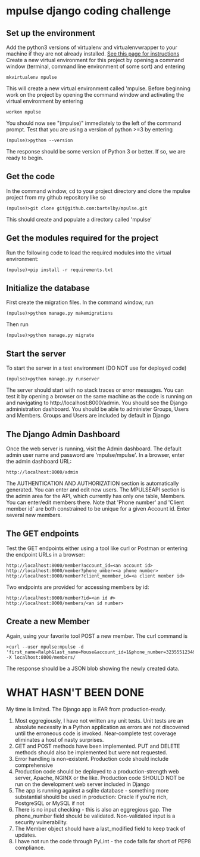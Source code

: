 # mpulse django coding challenge

## Set up the environment ##
Add the python3 versions of virtualenv and virtualenvwrapper to your machine if they are not already installed. [See this page for instructions](https://medium.com/@gitudaniel/installing-virtualenvwrapper-for-python3-ad3dfea7c717)
Create a new virtual environment for this project by opening a command window (terminal, command line environment of some sort) and entering 
~~~
mkvirtualenv mpulse
~~~
This will create a new virtual environment called 'mpulse. Before beginning work on the project by opening the command window and activating the virtual environment by entering
~~~
workon mpulse 
~~~
You should now see "(mpulse)" immediately to the left of the command prompt. 
Test that you are using a version of python >=3 by entering 
~~~
(mpulse)>python --version
~~~
The response should be some version of Python 3 or better. If so, we are ready to begin.
## Get the code ##
In the command window, cd to your project directory and clone the mpulse project from my github repository like so
~~~
(mpulse)>git clone git@github.com:bartelby/mpulse.git
~~~
This should create and populate a directory called 'mpulse'
## Get the modules required for the project ##
Run the following code to load the required modules into the virtual environment:
~~~
(mpulse)>pip install -r requirements.txt
~~~
## Initialize the database ##
First create the migration files. In the command window, run 
~~~
(mpulse)>python manage.py makemigrations
~~~
Then run 
~~~
(mpulse)>python manage.py migrate
~~~
## Start the server ##
To start the server in a test environment (DO NOT use for deployed code)
~~~
(mpulse)>python manage.py runserver
~~~
The server should start with no stack traces or error messages.  You can test it by opening a browser on the same machine as the code is running on and navigating to http://localhost:8000/admin. You should see the Django administration dashboard. You should be able to administer Groups, Users and Members. Groups and Users are included by default in Django
## The Django Admin Dashboard ##
Once the web server is running, visit the Admin dashboard. The default admin user name and password are 'mpulse/mpulse'. In a browser, enter the admin dashboard URL:
~~~
http://localhost:8000/admin
~~~
The AUTHENTICATION AND AUTHORIZATION section is automatically generated. You can enter and edit new users. The MPULSEAPI section is the admin area for the API, which currently has only one table, Members. You can enter/edit members there. Note that 'Phone number' and 'Client member id' are both constrained to be unique for a given Account id.
Enter several new members.
## The GET endpoints ##
Test the GET endpoints either using a tool like curl or Postman or entering the endpoint URLs in a browser:
~~~
http://localhost:8000/member?account_id=<an account id>
http://localhost:8000/member?phone_umber=<a phone number>
http://localhost:8000/member?client_memmber_id=<a client member id>
~~~
Two endpoints are provided for accessing members by id:
~~~
http://localhost:8000/member?id=<an id #>
http://localhost:8000/members/<an id number>
~~~
## Create a new Member ##
Again, using your favorite tool POST a new member. The curl command is
~~~
>curl --user mpulse:mpulse -d 'first_name=Ralph&last_name=Mouse&account_id=1&phone_number=3235551234&client_member_id=42' -X localhost:8000/members/
~~~
The response should be a JSON blob showing the newly created data.
# WHAT HASN'T BEEN DONE #
My time is limited. The Django app is FAR from production-ready. 
1. Most eggregiously, I have not written any unit tests. Unit tests are an absolute necessity in a Python application as errors are not discovered until the erroneous code is invoked. Near-complete test coverage eliminates a host of nasty surprises. 
2. GET and POST methods have been implemented. PUT and DELETE methods should also be implemented but were not requested.
3. Error handling is non-existent. Production code should include comprehensive
4. Production code should be deployed to a production-strength web server, Apache, NGINX or the like. Production code SHOULD NOT be run on the development web server included in Django
5. The app is running against a sqlite database - something more substantial should be used in production: Oracle if you're rich, PostgreSQL or MySQL if not
6. There is no input checking - this is also an eggregious gap. The phone_number field should be validated. Non-validated input is a security vulnerability.
7. The Member object should have a last_modified field to keep track of updates.
8. I have not run the code through PyLint - the code falls far short of PEP8 compliance.
